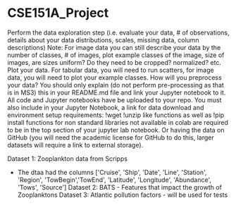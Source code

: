 # CSE151A_Project

Perform the data exploration step (i.e. evaluate your data, # of observations, details about your data distributions, scales, missing data, column descriptions) Note: For image data you can still describe your data by the number of classes, # of images, plot example classes of the image, size of images, are sizes uniform? Do they need to be cropped? normalized? etc.
Plot your data. For tabular data, you will need to run scatters, for image data, you will need to plot your example classes.
How will you preprocess your data? You should only explain (do not perform pre-processing as that is in MS3) this in your README.md file and link your Jupyter notebook to it. All code and  Jupyter notebooks have be uploaded to your repo.
You must also include in your Jupyter Notebook, a link for data download and environment setup requirements: 
              !wget !unzip like functions as well as !pip install functions for non standard libraries not available in colab are required to be in the top section of your jupyter lab notebook. Or having the data on GitHub (you will need the academic license for GitHub to do this, larger datasets will require a link to external storage).

Dataset 1: Zooplankton data from Scripps 
  - The dtaa had the columns ['Cruise', 'Ship', 'Date', 'Line', 'Station', 'Region', 'TowBegin','TowEnd', 'Latitude', 'Longitude', 'Abundance', 'Tows', 'Source'] 
Dataset 2: BATS - Features that impact the growth of Zooplanktons 
Dataset 3: Atlantic pollution factors - will be used for tests

